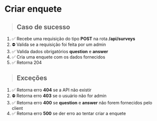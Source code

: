# Criar enquete

> ## Caso de sucesso

1. ✅ Recebe uma requisição do tipo **POST** na rota **/api/surveys**
2. ⛔ Valida se a requisição foi feita por um admin
3. ✅ Valida dados obrigatórios **question** e **answer**
4. ✅ Cria uma enquete com os dados fornecidos
5. ✅ Retorna 204

> ## Exceções

1. ✅ Retorna erro **404** se a API não existir
2. ⛔ Retorna erro **403** se o usuário não for admin
3. ✅ Retorna erro **400** se **question** e **answer** não forem fornecidos pelo client
4. ✅ Retorna erro **500** se der erro ao tentar criar a enquete
